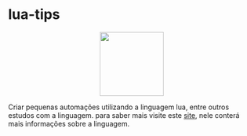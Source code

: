 # lua-tips

<p align="center">
  <img src="https://upload.wikimedia.org/wikipedia/commons/thumb/c/cf/Lua-Logo.svg/800px-Lua-Logo.svg.png" height="130"/>
</p>

Criar pequenas automações utilizando a linguagem lua, entre outros estudos com a linguagem. para saber mais visite este <a href="https://www.lua.org/portugues.html">site</a>, nele conterá mais informações sobre a linguagem.
